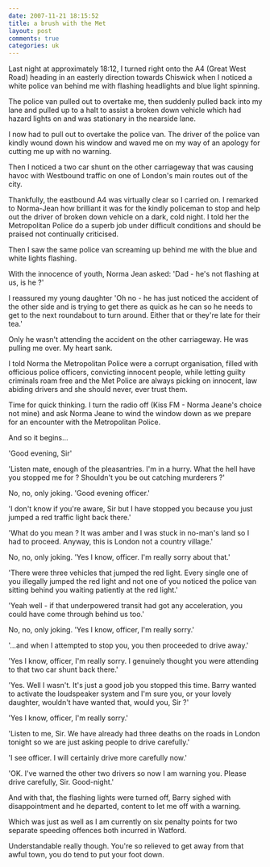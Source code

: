 ```yaml
---
date: 2007-11-21 18:15:52
title: a brush with the Met
layout: post
comments: true
categories: uk
---
```

Last night at approximately 18:12, I turned right onto the A4 (Great
West Road) heading in an easterly direction towards Chiswick when I
noticed a white police van behind me with flashing headlights and blue
light spinning.

The police van pulled out to overtake me, then suddenly pulled back into
my lane and pulled up to a halt to assist a broken down vehicle which
had hazard lights on and was stationary in the nearside lane.

I now had to pull out to overtake the police van. The driver of the
police van kindly wound down his window and waved me on my way of an
apology for cutting me up with no warning.

Then I noticed a two car shunt on the other carriageway that was causing
havoc with Westbound traffic on one of London's main routes out of the
city.

Thankfully, the eastbound A4 was virtually clear so I carried on. I
remarked to Norma-Jean how brilliant it was for the kindly policeman to
stop and help out the driver of broken down vehicle on a dark, cold
night. I told her the Metropolitan Police do a superb job under
difficult conditions and should be praised not continually criticised.

Then I saw the same police van screaming up behind me with the blue and
white lights flashing.

With the innocence of youth, Norma Jean asked: 'Dad - he's not flashing
at us, is he ?'

I reassured my young daughter 'Oh no - he has just noticed the accident
of the other side and is trying to get there as quick as he can so he
needs to get to the next roundabout to turn around. Either that or
they're late for their tea.'

Only he wasn't attending the accident on the other carriageway. He was
pulling me over. My heart sank.

I told Norma the Metropolitan Police were a corrupt organisation, filled
with officious police officers, convicting innocent people, while
letting guilty criminals roam free and the Met Police are always picking
on innocent, law abiding drivers and she should never, ever trust them.

Time for quick thinking. I turn the radio off (Kiss FM - Norma Jeane's
choice not mine) and ask Norma Jeane to wind the window down as we
prepare for an encounter with the Metropolitan Police.

And so it begins...

'Good evening, Sir'

'Listen mate, enough of the pleasantries. I'm in a hurry. What the hell
have you stopped me for ? Shouldn't you be out catching murderers ?'

No, no, only joking. 'Good evening officer.'

'I don't know if you're aware, Sir but I have stopped you because you
just jumped a red traffic light back there.'

'What do you mean ? It was amber and I was stuck in no-man's land so I
had to proceed. Anyway, this is London not a country village.'

No, no, only joking. 'Yes I know, officer. I'm really sorry about that.'

'There were three vehicles that jumped the red light. Every single one
of you illegally jumped the red light and not one of you noticed the
police van sitting behind you waiting patiently at the red light.'

'Yeah well - if that underpowered transit had got any acceleration, you
could have come through behind us too.'

No, no, only joking. 'Yes I know, officer, I'm really sorry.'

'...and when I attempted to stop you, you then proceeded to drive away.'

'Yes I know, officer, I'm really sorry. I genuinely thought you were
attending to that two car shunt back there.'

'Yes. Well I wasn't. It's just a good job you stopped this time. Barry
wanted to activate the loudspeaker system and I'm sure you, or your
lovely daughter, wouldn't have wanted that, would you, Sir ?'

'Yes I know, officer, I'm really sorry.'

'Listen to me, Sir. We have already had three deaths on the roads in
London tonight so we are just asking people to drive carefully.'

'I see officer. I will certainly drive more carefully now.'

'OK. I've warned the other two drivers so now I am warning you. Please
drive carefully, Sir. Good-night.'

And with that, the flashing lights were turned off, Barry sighed with
disappointment and he departed, content to let me off with a warning.

Which was just as well as I am currently on six penalty points for two
separate speeding offences both incurred in Watford.

Understandable really though. You're so relieved to get away from that
awful town, you do tend to put your foot down.
